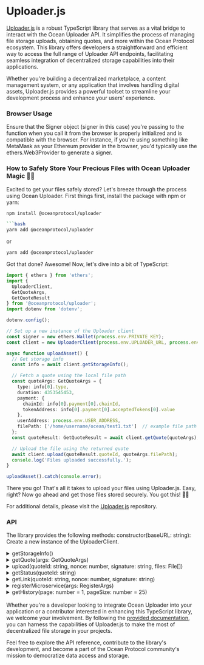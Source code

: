 # Uploader.js

<a href="https://github.com/oceanprotocol/uploader.js" target="_blank">Uploader.js</a> is a robust TypeScript library that serves as a vital bridge to interact with the Ocean Uploader API. It simplifies the process of managing file storage uploads, obtaining quotes, and more within the Ocean Protocol ecosystem. This library offers developers a straightforward and efficient way to access the full range of Uploader API endpoints, facilitating seamless integration of decentralized storage capabilities into their applications. 

Whether you're building a decentralized marketplace, a content management system, or any application that involves handling digital assets, Uploader.js provides a powerful toolset to streamline your development process and enhance your users' experience.

### Browser Usage

Ensure that the Signer object (signer in this case) you're passing to the function when you call it from the browser is properly initialized and is compatible with the browser. For instance, if you're using something like MetaMask as your Ethereum provider in the browser, you'd typically use the ethers.Web3Provider to generate a signer.

### How to Safely Store Your Precious Files with Ocean Uploader Magic 🌊✨

Excited to get your files safely stored? Let's breeze through the process using Ocean Uploader. First things first, install the package with npm or yarn:

```bash
npm install @oceanprotocol/uploader

```bash
yarn add @oceanprotocol/uploader
```

or

```bash
yarn add @oceanprotocol/uploader
```

Got that done? Awesome! Now, let's dive into a bit of TypeScript:

```typescript
import { ethers } from 'ethers';
import {
  UploaderClient,
  GetQuoteArgs,
  GetQuoteResult
} from '@oceanprotocol/uploader';
import dotenv from 'dotenv';

dotenv.config();

// Set up a new instance of the Uploader client
const signer = new ethers.Wallet(process.env.PRIVATE_KEY);
const client = new UploaderClient(process.env.UPLOADER_URL, process.env.UPLOADER_ACCOUNT, signer);

async function uploadAsset() {
  // Get storage info
  const info = await client.getStorageInfo();

  // Fetch a quote using the local file path
  const quoteArgs: GetQuoteArgs = {
    type: info[0].type,
    duration: 4353545453,
    payment: {
      chainId: info[0].payment[0].chainId,
      tokenAddress: info[0].payment[0].acceptedTokens[0].value
    },
    userAddress: process.env.USER_ADDRESS,
    filePath: ['/home/username/ocean/test1.txt']  // example file path
  };
  const quoteResult: GetQuoteResult = await client.getQuote(quoteArgs);

  // Upload the file using the returned quote
  await client.upload(quoteResult.quoteId, quoteArgs.filePath);
  console.log('Files uploaded successfully.');
}

uploadAsset().catch(console.error);

```

There you go! That's all it takes to upload your files using Uploader.js. Easy, right? Now go ahead and get those files stored securely. You got this! 🌟💾

For additional details, please visit the [Uploader.js](https://github.com/oceanprotocol/uploader.js) repository.

### API

The library provides the following methods:
constructor(baseURL: string): Create a new instance of the UploaderClient.

<details>
  <summary>
      getStorageInfo()
  </summary>
  
  ```
  Fetch information about supported storage types and payments.
  ```
</details>
<details>
  <summary>
      getQuote(args: GetQuoteArgs)
  </summary>

  ```
  Fetch a quote for storing files on a specific storage.
  ```
</details>
<details>
  <summary>
      upload(quoteId: string, nonce: number, signature: string, files: File[])
  </summary>

  ```
  Upload files according to the quote request.
  ```
</details>
<details>
  <summary>
      getStatus(quoteId: string)
  </summary>

  ```
  Fetch the status of an asset during upload.
  ```
</details>
<details>
  <summary>
      getLink(quoteId: string, nonce: number, signature: string)
  </summary>

  ```
  Fetch hash reference for the asset. For example: CID for Filecoin, Transaction Hash for Arweave.
  ```
</details>
<details>
  <summary>
      registerMicroservice(args: RegisterArgs)
  </summary>

  ```
  Register a new microservice that handles a storage type.
  ```
</details>
<details>
  <summary>
      getHistory(page: number = 1, pageSize: number = 25)
  </summary>

  ```
  Retrieves the quote history for the given user address, nonce, and signature.
  ```
</details>
<br />
Whether you're a developer looking to integrate Ocean Uploader into your application or a contributor interested in enhancing this TypeScript library, we welcome your involvement. By following the <a href="https://github.com/oceanprotocol/uploader.js" target="_blank">provided documentation</a>, you can harness the capabilities of Uploader.js to make the most of decentralized file storage in your projects. 

Feel free to explore the API reference, contribute to the library's development, and become a part of the Ocean Protocol community's mission to democratize data access and storage.